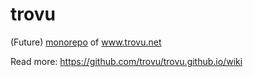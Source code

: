 # trovu

(Future) [monorepo](https://monorepo.tools/) of www.trovu.net

Read more: https://github.com/trovu/trovu.github.io/wiki
